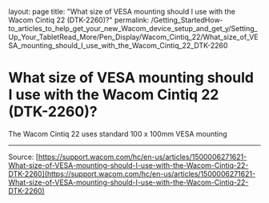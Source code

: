 layout: page
title: "What size of VESA mounting should I use with the Wacom Cintiq 22 (DTK-2260)?"
permalink: /Getting_StartedHow-to_articles_to_help_get_your_new_Wacom_device_setup_and_get_y/Setting_Up_Your_TabletRead_More/Pen_Display/Wacom_Cintiq_22/What_size_of_VESA_mounting_should_I_use_with_the_Wacom_Cintiq_22_DTK-2260

# What size of VESA mounting should I use with the Wacom Cintiq 22 (DTK-2260)?

The Wacom Cintiq 22 uses standard 100 x 100mm VESA mounting

---
Source: [https://support.wacom.com/hc/en-us/articles/1500006271621-What-size-of-VESA-mounting-should-I-use-with-the-Wacom-Cintiq-22-DTK-2260](https://support.wacom.com/hc/en-us/articles/1500006271621-What-size-of-VESA-mounting-should-I-use-with-the-Wacom-Cintiq-22-DTK-2260)
